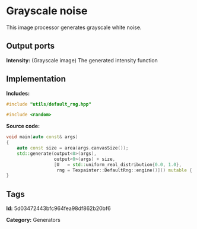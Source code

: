 # Grayscale noise

This image processor generates grayscale white noise.

## Output ports

__Intensity:__ (Grayscale image) The generated intensity function

## Implementation

__Includes:__ 

```c++
#include "utils/default_rng.hpp"

#include <random>
```

__Source code:__ 

```c++
void main(auto const& args)
{
	auto const size = area(args.canvasSize());
	std::generate(output<0>(args),
	              output<0>(args) + size,
	              [U   = std::uniform_real_distribution{0.0, 1.0},
	               rng = Texpainter::DefaultRng::engine()]() mutable { return U(rng); });
}
```

## Tags

__Id:__ 5d03472443bfc964fea98df862b20bf6

__Category:__ Generators